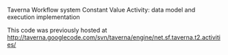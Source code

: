 Taverna Workflow system Constant Value Activity: data model and execution implementation

This code was previously hosted at http://taverna.googlecode.com/svn/taverna/engine/net.sf.taverna.t2.activities/
